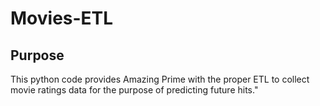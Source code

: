 # Movies-ETL

## Purpose
This python code provides Amazing Prime with the proper ETL to collect movie ratings data for the purpose of predicting future hits."